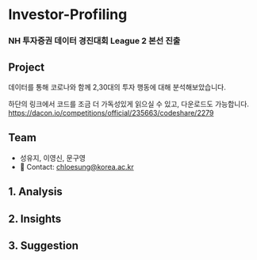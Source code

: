 # Investor-Profiling
### **NH 투자증권 데이터 경진대회 League 2 본선 진출**  
  
## Project
데이터를 통해 코로나와 함께 2,30대의 투자 행동에 대해 분석해보았습니다.  

하단의 링크에서 코드를 조금 더 가독성있게 읽으실 수 있고, 다운로드도 가능합니다.  
https://dacon.io/competitions/official/235663/codeshare/2279  

## Team
- 성유지, 이영신, 문구영   
- 💬 Contact: chloesung@korea.ac.kr

## 1. Analysis

## 2. Insights

## 3. Suggestion

